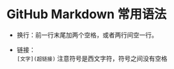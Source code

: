 # GitHub Markdown 常用语法  

* 换行：前一行末尾加两个空格，或者两行间空一行。

* 链接：  
  ```[文字](超链接)```    注意符号是西文字符，符号之间没有空格
